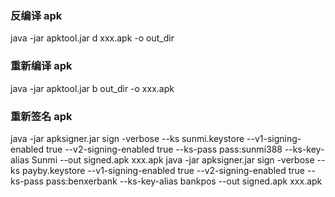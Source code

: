 ### 反编译 apk
java -jar apktool.jar d xxx.apk -o out_dir
### 重新编译 apk
java -jar apktool.jar b out_dir -o xxx.apk
### 重新签名 apk
java -jar apksigner.jar sign -verbose --ks sunmi.keystore --v1-signing-enabled true --v2-signing-enabled true --ks-pass pass:sunmi388 --ks-key-alias Sunmi --out signed.apk xxx.apk
java -jar apksigner.jar sign -verbose --ks payby.keystore --v1-signing-enabled true --v2-signing-enabled true --ks-pass pass:benxerbank --ks-key-alias bankpos --out signed.apk xxx.apk